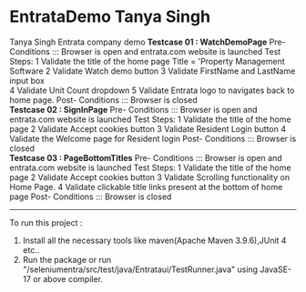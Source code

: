 # EntrataDemo Tanya Singh
Tanya Singh Entrata company demo
**Testcase 01  : WatchDemoPage**
Pre- Conditions		::: Browser is open and entrata.com website is launched
Test Steps: 
1	Validate the title of the home page	Title = 'Property Management Software
2	Validate Watch demo button
3	Validate FirstName and LastName input box	
4	Validate Unit Count dropdown
5	Validate Entrata logo	to navigates back to home page.	
Post- Conditions	::: Browser is closed		
**Testcase 02  : SignInPage**
Pre- Conditions	::: Browser is open and entrata.com website is launched
Test Steps: 
1	Validate the title of the home page
2	Validate Accept cookies button
3	Validate Resident Login button
4	Validate the Welcome page for Resident login
Post- Conditions	::: Browser is closed	
**Testcase 03  : PageBottomTitles**
Pre- Conditions	:::	Browser is open and entrata.com website is launched
Test Steps: 
1	Validate the title of the home page
2	Validate Accept cookies button
3	Validate Scrolling functionality on Home Page.
4	Validate clickable title links present at the bottom of home page
Post- Conditions	::: Browser is closed		

-------------------------------------------------------
To run this project : 
1. Install all the necessary tools like maven(Apache Maven 3.9.6),JUnit 4 etc..
2. Run the package or run "/seleniumentra/src/test/java/Entrataui/TestRunner.java" using JavaSE-17 or above compiler.
